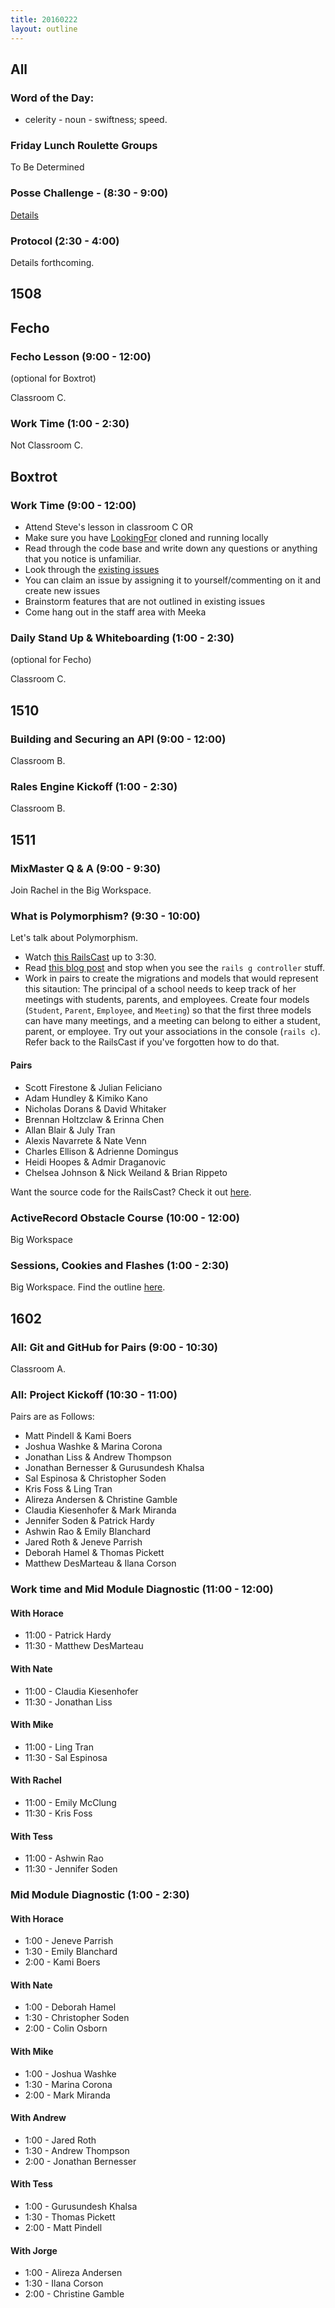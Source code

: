 ```yaml
---
title: 20160222
layout: outline
---
```


## All

### Word of the Day:

* celerity - noun - swiftness; speed.

### Friday Lunch Roulette Groups

To Be Determined

### Posse Challenge - (8:30 - 9:00)

[Details](https://gist.github.com/applegrain/744468d56507d000e9d4)

### Protocol (2:30 - 4:00)

Details forthcoming.


## 1508

## Fecho

### Fecho Lesson (9:00 - 12:00)

(optional for Boxtrot)

Classroom C.

### Work Time (1:00 - 2:30)

Not Classroom C.

## Boxtrot

### Work Time (9:00 - 12:00)

- Attend Steve's lesson in classroom C OR
- Make sure you have [LookingFor](https://github.com/LookingForMe/lookingfor) cloned and running locally
- Read through the code base and write down any questions or anything that you notice is unfamiliar.
- Look through the [existing issues](https://github.com/LookingForMe/lookingfor/issues)
- You can claim an issue by assigning it to yourself/commenting on it and create new issues
- Brainstorm features that are not outlined in existing issues
- Come hang out in the staff area with Meeka

### Daily Stand Up & Whiteboarding (1:00 - 2:30)

(optional for Fecho)

Classroom C.

## 1510

### Building and Securing an API (9:00 - 12:00)

Classroom B.

### Rales Engine Kickoff (1:00 - 2:30)

Classroom B.


## 1511

### MixMaster Q & A (9:00 - 9:30)

Join Rachel in the Big Workspace.

### What is Polymorphism? (9:30 - 10:00)

Let's talk about Polymorphism.

* Watch [this RailsCast](https://www.youtube.com/watch?v=WOFAcbxdWjY) up to 3:30.
* Read [this blog post](https://richonrails.com/articles/polymorphic-associations-in-rails) and stop when you see the `rails g controller` stuff.
* Work in pairs to create the migrations and models that would represent this sitaution: The principal of a school needs to keep track of her meetings with students, parents, and employees. Create four models (`Student`, `Parent`, `Employee`, and `Meeting`) so that the first three models can have many meetings, and a meeting can belong to either a student, parent, or employee. Try out your associations in the console (`rails c`). Refer back to the RailsCast if you've forgotten how to do that.

#### Pairs

* Scott Firestone & Julian Feliciano
* Adam Hundley & Kimiko Kano
* Nicholas Dorans & David Whitaker
* Brennan Holtzclaw & Erinna Chen
* Allan Blair & July Tran
* Alexis Navarrete & Nate Venn
* Charles Ellison & Adrienne Domingus
* Heidi Hoopes & Admir Draganovic
* Chelsea Johnson & Nick Weiland & Brian Rippeto

Want the source code for the RailsCast? Check it out [here](https://github.com/railscasts/154-polymorphic-association-revised).

### ActiveRecord Obstacle Course (10:00 - 12:00)

Big Workspace

### Sessions, Cookies and Flashes (1:00 - 2:30)

Big Workspace. Find the outline [here](https://github.com/turingschool/lesson_plans/blob/master/ruby_02-web_applications_with_ruby/cookies_sessions_flashes.markdown).


## 1602

### All: Git and GitHub for Pairs (9:00 - 10:30)

Classroom A.

### All: Project Kickoff (10:30 - 11:00)

Pairs are as Follows:

* Matt Pindell & Kami Boers
* Joshua Washke & Marina Corona
* Jonathan Liss &  Andrew Thompson
* Jonathan Bernesser & Gurusundesh Khalsa
* Sal Espinosa & Christopher Soden
* Kris Foss & Ling Tran
* Alireza Andersen & Christine Gamble
* Claudia Kiesenhofer & Mark Miranda
* Jennifer Soden & Patrick Hardy
* Ashwin Rao & Emily Blanchard
* Jared Roth & Jeneve Parrish
* Deborah Hamel & Thomas Pickett
* Matthew DesMarteau & Ilana Corson


### Work time and Mid Module Diagnostic (11:00 - 12:00)

#### With Horace
* 11:00 - Patrick Hardy
* 11:30 - Matthew DesMarteau

#### With Nate
* 11:00 - Claudia Kiesenhofer
* 11:30 - Jonathan Liss

#### With Mike
* 11:00 - Ling Tran
* 11:30 - Sal Espinosa

#### With Rachel
* 11:00 - Emily McClung
* 11:30 - Kris Foss

#### With Tess
* 11:00 - Ashwin Rao
* 11:30 - Jennifer Soden


### Mid Module Diagnostic (1:00 - 2:30)

#### With Horace
* 1:00 - Jeneve Parrish
* 1:30 - Emily Blanchard
* 2:00 - Kami Boers

#### With Nate
* 1:00 - Deborah Hamel
* 1:30 - Christopher Soden
* 2:00 - Colin Osborn

#### With Mike
* 1:00 - Joshua Washke
* 1:30 - Marina Corona
* 2:00 - Mark Miranda

#### With Andrew
* 1:00 - Jared Roth
* 1:30 - Andrew Thompson
* 2:00 - Jonathan Bernesser

#### With Tess
* 1:00 - Gurusundesh Khalsa
* 1:30 - Thomas Pickett
* 2:00 - Matt Pindell

#### With Jorge
* 1:00 - Alireza Andersen
* 1:30 - Ilana Corson
* 2:00 - Christine Gamble
